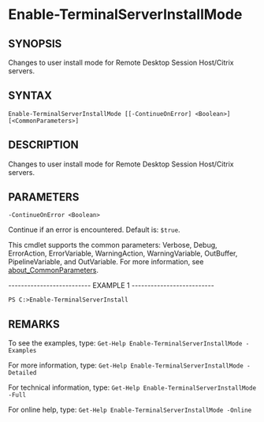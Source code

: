 # Enable-TerminalServerInstallMode

## SYNOPSIS

Changes to user install mode for Remote Desktop Session Host/Citrix servers.

## SYNTAX

 `Enable-TerminalServerInstallMode [[-ContinueOnError] <Boolean>] [<CommonParameters>]`

## DESCRIPTION

Changes to user install mode for Remote Desktop Session Host/Citrix servers.

## PARAMETERS

`-ContinueOnError <Boolean>`

Continue if an error is encountered. Default is: `$true`.

<CommonParameters>

This cmdlet supports the common parameters: Verbose, Debug, ErrorAction, ErrorVariable, WarningAction, WarningVariable, OutBuffer, PipelineVariable, and OutVariable. For more information, see [about_CommonParameters](https:/go.microsoft.com/fwlink/?LinkID=113216).

-------------------------- EXAMPLE 1 --------------------------

`PS C:>Enable-TerminalServerInstall`

## REMARKS

To see the examples, type: `Get-Help Enable-TerminalServerInstallMode -Examples`

For more information, type: `Get-Help Enable-TerminalServerInstallMode -Detailed`

For technical information, type: `Get-Help Enable-TerminalServerInstallMode -Full`

For online help, type: `Get-Help Enable-TerminalServerInstallMode -Online`
